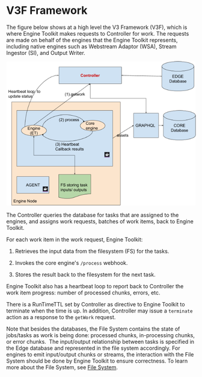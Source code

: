 <!-- markdownlint-disable -->

# V3F Framework

The figure below shows at a high level the V3 Framework (V3F), which is where Engine Toolkit makes requests to Controller for work. The requests are made on behalf of the engines that the Engine Toolkit represents, including native engines such as Webstream Adaptor (WSA), Stream Ingestor (SI), and Output Writer.

![Engine Framework](V3F-engine-framework.png)

The Controller queries the database for tasks that are assigned to the engines, and assigns work requests, batches of work items, back to Engine Toolkit.

For each work item in the work request, Engine Toolkit:

1. Retrieves the input data from the filesystem (FS) for the tasks.

2. Invokes the core engine's `/process` webhook.

3. Stores the result back to the filesystem for the next task.

Engine Toolkit also has a heartbeat loop to report back to Controller the work item progress: number of processed chunks, errors, etc.

There is a RunTimeTTL set by Controller as directive to Engine Toolkit to terminate when the time is up. In addition, Controller may issue a `terminate` action as a response to the `getWork` request.

Note that besides the databases, the File System contains the state of jobs/tasks as work is being done: processed chunks, in-processing chunks, or error chunks.  The input/output relationship between tasks is specified in the Edge database and represented in the file system accordingly. For engines to emit input/output chunks or streams, the interaction with the File System should be done by Engine Toolkit to ensure correctness. To learn more about the File System, see [File System](overview/aiWARE-in-depth/file-system).
